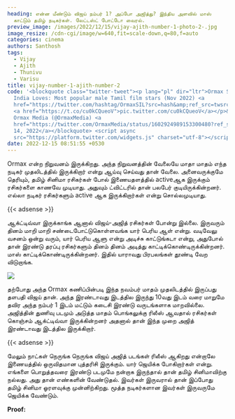 ```yaml
---
heading: என்ன மீண்டும் விஜய் நம்பர் 1? அப்போ அஜித்து? இந்திய அளவில் மாஸ்
  காட்டும் தமிழ் நடிகர்கள். லேட்டஸ்ட் போட்டோ வைரல்.
preview_image: /images/2022/12/15/vijay-ajith-number-1-photo-2-.jpg
image_resize: /cdn-cgi/image/w=640,fit=scale-down,q=80,f=auto
categories: cinema
authors: Santhosh
tags:
  - Vijay
  - Ajith
  - Thunivu
  - Varisu
title: vijay-number-1-ajith-number-2
code: '<blockquote class="twitter-tweet"><p lang="pl" dir="ltr">Ormax Stars
  India Loves: Most popular male Tamil film stars (Nov 2022) <a
  href="https://twitter.com/hashtag/OrmaxSIL?src=hash&amp;ref_src=twsrc%5Etfw">#OrmaxSIL</a>
  <a href="https://t.co/cu0kCQueoV">pic.twitter.com/cu0kCQueoV</a></p>&mdash;
  Ormax Media (@OrmaxMedia) <a
  href="https://twitter.com/OrmaxMedia/status/1602924989153300480?ref_src=twsrc%5Etfw">December
  14, 2022</a></blockquote> <script async
  src="https://platform.twitter.com/widgets.js" charset="utf-8"></script>'
date: 2022-12-15 08:51:55 +0530
---
```

Ormax என்ற நிறுவனம் இருக்கிறது. அந்த நிறுவனத்தின் வேலையே மாதா மாதம் எந்த நடிகர் முதலிடத்தில் இருக்கிறார் என்று ஆய்வு செய்வது தான் வேலை. அனைவருக்குமே தெரியும், தமிழ் சினிமா ரசிகர்கள் போல் இணையதளத்தில் activeஆக இருக்கும் ரசிகர்களை காணவே முடியாது. அதுவும் ட்விட்டரில் தான் பலபேர் குடியிருக்கின்றனர். எல்லா நடிகர் ரசிகர்களும் active ஆக இருக்கிறார்கள் என்று சொல்லமுடியாது.

{{< adsense >}}

ஆக்ட்டிவ்வா இருக்காங்க ஆனால் விஜய்-அஜித் ரசிகர்கள் போன்று இல்லை. இருவரும் தினம் மாறி மாறி சண்டைபோட்டுகொள்ளவங்க யார் பெரிய ஆள் என்று. வடிவேலு வசனம் ஒன்று வரும், யார் பெரிய ஆளு என்று அடிச்சு காட்டுங்கடா என்று, அதுபோல் தான் இரண்டு தரப்பு ரசிகர்களும் தினம் தினம் அடித்து காட்டிக்கொண்டிருக்கின்றனர். மாஸ் காட்டிக்கொண்டிருக்கின்றனர். இதில் யாராவது பிரபலங்கள் தூண்டி வேற விடுறாங்க.

![](/images/2022/12/15/vijay-ajith-number-1-photo-1-.jpg)

தற்போது அந்த Ormax கணிப்பின்படி இந்த நவம்பர் மாதம் முதலிடத்தில் இருப்பது தளபதி விஜய் தான். அந்த இரண்டாவது இடத்தில இருந்து 10வது இடம் வரை மாறுமே தவிர அந்த நம்பர் 1 இடம் மட்டும் கடைசி இரண்டு வருடங்களாக மாறவில்லை. அஜித்தின் துணிவு படமும் அடுத்த மாதம் பொங்கலுக்கு ரிலீஸ் ஆவதால் ரசிகர்கள் கொஞ்சம் ஆக்ட்டிவ்வா இருக்கின்றனர் அதனால் தான் இந்த முறை அஜித் இரண்டாவது இடத்தில இருக்கிறார்.

{{< adsense >}}

மேலும் நாட்கள் நெருங்க நெருங்க விஜய் அஜித் படங்கள் ரிலீஸ் ஆகிறது என்றாலே இணையத்தில் ஒருவிதமான புத்தரிசி இருக்கும். யார் ஜெயிக்க போகிறார்கள் என்று. எங்களை பொறுத்தவரை இரண்டு படமுமே நன்றாக இருந்தால் தான் தமிழ் சினிமாவிற்கு நல்லது. அது தான் எண்களின் வேண்டுதல். இவர்கள் இருவரால் தான் இப்போது தமிழ் சினிமா ஓரளவுக்கு முன்னிற்கிறது. மூத்த நடிகர்களான இவர்கள் இருவருமே ஜெயிக்க வேண்டும். 

**Proof:**